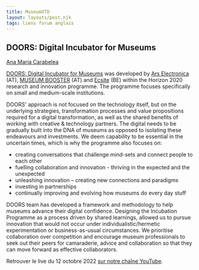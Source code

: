 ```yaml
---
title: MuseumXTD  
layout: layouts/post.njk
tags: liens forum anglais
---
```

## DOORS: Digital Incubator for Museums
[Ana Maria Carabelea](https://www.linkedin.com/in/ana-carabelea/)

[DOORS: Digital Incubator for Museums](https://ars.electronica.art/doors/en/) was developed by [Ars Electronica](https://ars.electronica.art/news/en/) (AT), [MUSEUM BOOSTER](https://museumbooster.com/) (AT) and [Ecsite](https://www.ecsite.eu/) (BE) within the Horizon 2020 research and innovation programme. The programme focuses specifically on small and medium-scale institutions.
 
DOORS' approach is not focused on the technology itself, but on the underlying strategies, transformation processes and value propositions required for a digital transformation, as well as the shared benefits of working with creative & technology partners. The digital needs to be gradually built into the DNA of museums as opposed to isolating these endeavours and investments. We deem capability to be essential in the uncertain times, which is why the programme also focuses on:
- creating conversations that challenge mind-sets and connect people to each other
- fuelling collaboration and innovation - thriving in the expected and the unexpected
- unleashing innovation – creating new connections and paradigms
- investing in partnerships
- continually improving and evolving how museums do every day stuff         

DOORS team has developed a framework and methodology to help museums advance their digital confidence. Designing the Incubation Programme as a process driven by shared learnings, allowed us to pursue innovation that would not occur under individualistic/hermetic experimentation or business-as-usual circumstances. We prioritise collaboration over competition and encourage museum professionals to seek out their peers for camaraderie, advice and collaboration so that they can move forward as effective collaborators.  


Retrouver le live du 12 octobre 2022 [sur notre chaîne YouTube](https://www.youtube.com/channel/UCTZJM5WsXDkH8QgMdACUNyw).  